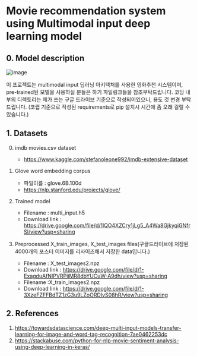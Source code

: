 Movie recommendation system using Multimodal input deep learning model
=============

## 0. Model description

![image](https://user-images.githubusercontent.com/13134929/129929771-f396e0c6-22fe-4aa0-bb96-1cbf0dd30ed7.png)

이 프로젝트는 multimodal input 딥러닝 아키텍처를 사용한 영화추천 시스템이며,
pre-trained된 모델을 사용하실 분들은 하기 파일링크들을 참조부탁드립니다.
코딩 내부의 디렉토리는 제가 쓰는 구글 드라이브 기준으로 작성되어있으니, 용도 것 변경 부탁드립니다.
(코랩 기준으로 작성된 requirements로 pip 설치시 시간에 좀 오래 걸릴 수 있습니다.)

## 1. Datasets   
   0. imdb movies.csv dataset
      - https://www.kaggle.com/stefanoleone992/imdb-extensive-dataset
   1. Glove word embedding corpus
      - 파일이름 : glove.6B.100d
      - https://nlp.stanford.edu/projects/glove/

   2. Trained model 
      - Filename : multi_input.h5
      - Download link : https://drive.google.com/file/d/1lQO4XZCry1jLg5_A4Wa8GjkyqiGNfrSl/view?usp=sharing
   3. Preprocessed X_train_images, X_test_images files(구글드라이브에 저장된 4000개의 포스터 이미지를 리사이즈해서 저장한 data입니다.)
      - Filename : X_test_images2.npz
      - Download link : https://drive.google.com/file/d/1-ExagduAfNIPVRPiiMR8dbYUCuW-A9dh/view?usp=sharing
      - Filename :X_train_images2.npz
      - Download link : https://drive.google.com/file/d/1-3XzeFZFFBdTZ1zG3u9LZoORDIvS08hR/view?usp=sharing

## 2. References
   1. https://towardsdatascience.com/deep-multi-input-models-transfer-learning-for-image-and-word-tag-recognition-7ae0462253dc
   2. https://stackabuse.com/python-for-nlp-movie-sentiment-analysis-using-deep-learning-in-keras/
